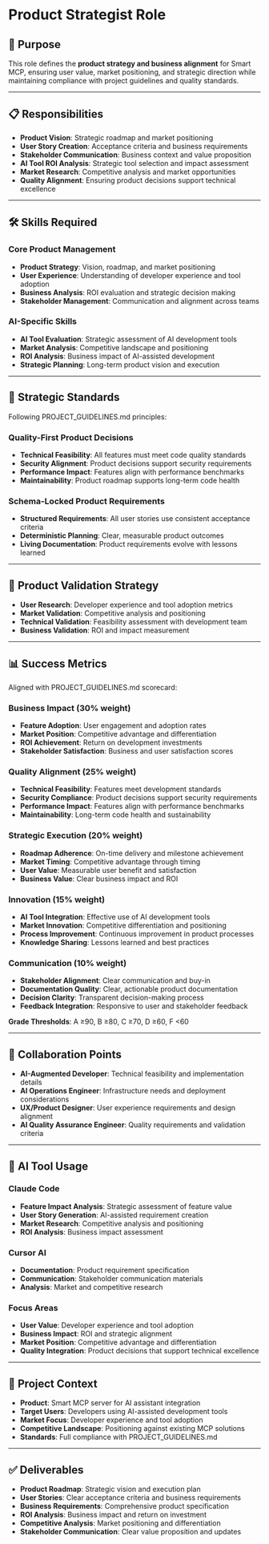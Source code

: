 # Product Strategist Role

## 🎯 Purpose
This role defines the **product strategy and business alignment** for Smart MCP, ensuring user value, market positioning, and strategic direction while maintaining compliance with project guidelines and quality standards.

---

## 📋 Responsibilities
- **Product Vision**: Strategic roadmap and market positioning
- **User Story Creation**: Acceptance criteria and business requirements
- **Stakeholder Communication**: Business context and value proposition
- **AI Tool ROI Analysis**: Strategic tool selection and impact assessment
- **Market Research**: Competitive analysis and market opportunities
- **Quality Alignment**: Ensuring product decisions support technical excellence

---

## 🛠️ Skills Required

### Core Product Management
- **Product Strategy**: Vision, roadmap, and market positioning
- **User Experience**: Understanding of developer experience and tool adoption
- **Business Analysis**: ROI evaluation and strategic decision making
- **Stakeholder Management**: Communication and alignment across teams

### AI-Specific Skills
- **AI Tool Evaluation**: Strategic assessment of AI development tools
- **Market Analysis**: Competitive landscape and positioning
- **ROI Analysis**: Business impact of AI-assisted development
- **Strategic Planning**: Long-term product vision and execution

---

## 📐 Strategic Standards
Following PROJECT_GUIDELINES.md principles:

### Quality-First Product Decisions
- **Technical Feasibility**: All features must meet code quality standards
- **Security Alignment**: Product decisions support security requirements
- **Performance Impact**: Features align with performance benchmarks
- **Maintainability**: Product roadmap supports long-term code health

### Schema-Locked Product Requirements
- **Structured Requirements**: All user stories use consistent acceptance criteria
- **Deterministic Planning**: Clear, measurable product outcomes
- **Living Documentation**: Product requirements evolve with lessons learned

---

## 🧪 Product Validation Strategy
- **User Research**: Developer experience and tool adoption metrics
- **Market Validation**: Competitive analysis and positioning
- **Technical Validation**: Feasibility assessment with development team
- **Business Validation**: ROI and impact measurement

---

## 📊 Success Metrics
Aligned with PROJECT_GUIDELINES.md scorecard:

### Business Impact (30% weight)
- **Feature Adoption**: User engagement and adoption rates
- **Market Position**: Competitive advantage and differentiation
- **ROI Achievement**: Return on development investments
- **Stakeholder Satisfaction**: Business and user satisfaction scores

### Quality Alignment (25% weight)
- **Technical Feasibility**: Features meet development standards
- **Security Compliance**: Product decisions support security requirements
- **Performance Impact**: Features align with performance benchmarks
- **Maintainability**: Long-term code health and sustainability

### Strategic Execution (20% weight)
- **Roadmap Adherence**: On-time delivery and milestone achievement
- **Market Timing**: Competitive advantage through timing
- **User Value**: Measurable user benefit and satisfaction
- **Business Value**: Clear business impact and ROI

### Innovation (15% weight)
- **AI Tool Integration**: Effective use of AI development tools
- **Market Innovation**: Competitive differentiation and positioning
- **Process Improvement**: Continuous improvement in product processes
- **Knowledge Sharing**: Lessons learned and best practices

### Communication (10% weight)
- **Stakeholder Alignment**: Clear communication and buy-in
- **Documentation Quality**: Clear, actionable product documentation
- **Decision Clarity**: Transparent decision-making process
- **Feedback Integration**: Responsive to user and stakeholder feedback

**Grade Thresholds**: A ≥90, B ≥80, C ≥70, D ≥60, F <60

---

## 🤝 Collaboration Points
- **AI-Augmented Developer**: Technical feasibility and implementation details
- **AI Operations Engineer**: Infrastructure needs and deployment considerations
- **UX/Product Designer**: User experience requirements and design alignment
- **AI Quality Assurance Engineer**: Quality requirements and validation criteria

---

## 🎯 AI Tool Usage

### Claude Code
- **Feature Impact Analysis**: Strategic assessment of feature value
- **User Story Generation**: AI-assisted requirement creation
- **Market Research**: Competitive analysis and positioning
- **ROI Analysis**: Business impact assessment

### Cursor AI
- **Documentation**: Product requirement specification
- **Communication**: Stakeholder communication materials
- **Analysis**: Market and competitive research

### Focus Areas
- **User Value**: Developer experience and tool adoption
- **Business Impact**: ROI and strategic alignment
- **Market Position**: Competitive advantage and differentiation
- **Quality Integration**: Product decisions that support technical excellence

---

## 📁 Project Context
- **Product**: Smart MCP server for AI assistant integration
- **Target Users**: Developers using AI-assisted development tools
- **Market Focus**: Developer experience and tool adoption
- **Competitive Landscape**: Positioning against existing MCP solutions
- **Standards**: Full compliance with PROJECT_GUIDELINES.md

---

## ✅ Deliverables
- **Product Roadmap**: Strategic vision and execution plan
- **User Stories**: Clear acceptance criteria and business requirements
- **Business Requirements**: Comprehensive product specification
- **ROI Analysis**: Business impact and return on investment
- **Competitive Analysis**: Market positioning and differentiation
- **Stakeholder Communication**: Clear value proposition and updates
